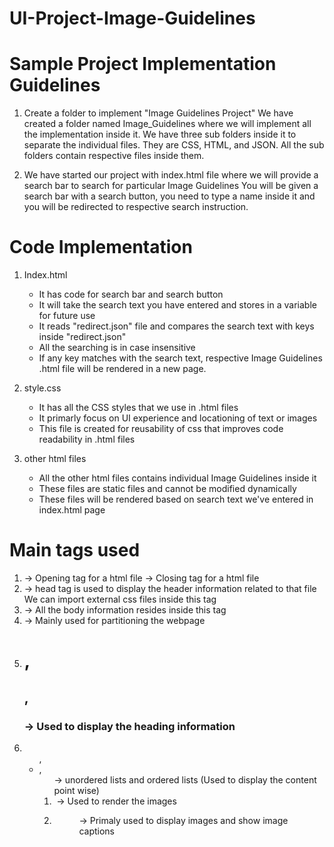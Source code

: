 # UI-Project-Image-Guidelines
# Sample Project Implementation Guidelines
1. Create a folder to implement "Image Guidelines Project"
    We have created a folder named Image_Guidelines where we will implement all the implementation inside it.
    We have three sub folders inside it to separate the individual files. They are CSS, HTML, and JSON. All the sub folders contain respective files inside them.

2. We have started our project with index.html file where we will provide a search bar to search for particular Image Guidelines
    You will be given a search bar with a search button, you need to type a name inside it and you will be redirected to respective search instruction.

# Code Implementation
1. Index.html
    - It has code for search bar and search button
    - It will take the search text you have entered and stores in a variable for future use
    - It reads "redirect.json" file and compares the search text with keys inside "redirect.json"
    - All the searching is in case insensitive
    - If any key matches with the search text, respective Image Guidelines .html file will be rendered in a new page.

2. style.css
    - It has all the CSS styles that we use in .html files
    - It primarly focus on UI experience and locationing of text or images
    - This file is created for reusability of css that improves code readability in .html files

3. other html files
    - All the other html files contains individual Image Guidelines inside it
    - These files are static files and cannot be modified dynamically
    - These files will be rendered based on search text we've entered in index.html page

# Main tags used
1. 
    <html> -> Opening tag for a html file
    </html> -> Closing tag for a html file
2. 
    <head> -> head tag is used to display the header information related to that file
    We can import external css files inside this tag
3. 
    <body> -> All the body information resides inside this tag
4. 
    <div> -> Mainly used for partitioning the webpage
5. 
    <h1>, <h2>, <h3> -> Used to display the heading information
6. 
    <ul>, <li>, <ol> -> unordered lists and ordered lists (Used to display the content point wise)
7. 
    <img> -> Used to render the images
8. 
    <figure> -> Primaly used to display images and show image captions
